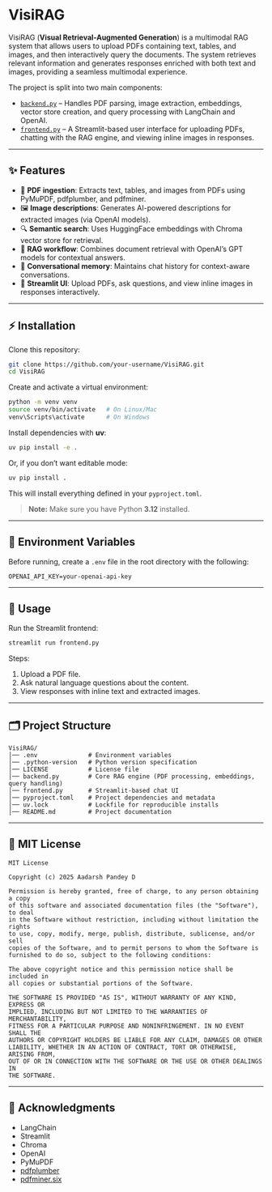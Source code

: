 
# VisiRAG

VisiRAG (**Visual Retrieval-Augmented Generation**) is a multimodal RAG system that allows users to upload PDFs containing text, tables, and images, and then interactively query the documents. The system retrieves relevant information and generates responses enriched with both text and images, providing a seamless multimodal experience.

The project is split into two main components:

- [`backend.py`](backend.py) – Handles PDF parsing, image extraction, embeddings, vector store creation, and query processing with LangChain and OpenAI.
- [`frontend.py`](frontend.py) – A Streamlit-based user interface for uploading PDFs, chatting with the RAG engine, and viewing inline images in responses.

---

## ✨ Features

- 📄 **PDF ingestion**: Extracts text, tables, and images from PDFs using PyMuPDF, pdfplumber, and pdfminer.
- 🖼 **Image descriptions**: Generates AI-powered descriptions for extracted images (via OpenAI models).
- 🔍 **Semantic search**: Uses HuggingFace embeddings with Chroma vector store for retrieval.
- 🤖 **RAG workflow**: Combines document retrieval with OpenAI’s GPT models for contextual answers.
- 💬 **Conversational memory**: Maintains chat history for context-aware conversations.
- 🎨 **Streamlit UI**: Upload PDFs, ask questions, and view inline images in responses interactively.

---

## ⚡ Installation

Clone this repository:

```bash
git clone https://github.com/your-username/VisiRAG.git
cd VisiRAG
````

Create and activate a virtual environment:

```bash
python -m venv venv
source venv/bin/activate   # On Linux/Mac
venv\Scripts\activate      # On Windows
```

Install dependencies with **uv**:

```bash
uv pip install -e .
```

Or, if you don’t want editable mode:

```bash
uv pip install .
```

This will install everything defined in your `pyproject.toml`.



> **Note:** Make sure you have Python **3.12** installed.

---

## 🔑 Environment Variables

Before running, create a `.env` file in the root directory with the following:

```env
OPENAI_API_KEY=your-openai-api-key
```

---

## 🚀 Usage

Run the Streamlit frontend:

```bash
streamlit run frontend.py
```

Steps:

1. Upload a PDF file.
2. Ask natural language questions about the content.
3. View responses with inline text and extracted images.

---

## 🗂 Project Structure

```text
VisiRAG/
│── .env              # Environment variables
│── .python-version   # Python version specification
│── LICENSE           # License file
│── backend.py        # Core RAG engine (PDF processing, embeddings, query handling)
│── frontend.py       # Streamlit-based chat UI
│── pyproject.toml    # Project dependencies and metadata
│── uv.lock           # Lockfile for reproducible installs
│── README.md         # Project documentation

```

---

## 📜 MIT License

```text
MIT License

Copyright (c) 2025 Aadarsh Pandey D

Permission is hereby granted, free of charge, to any person obtaining a copy
of this software and associated documentation files (the "Software"), to deal
in the Software without restriction, including without limitation the rights
to use, copy, modify, merge, publish, distribute, sublicense, and/or sell
copies of the Software, and to permit persons to whom the Software is
furnished to do so, subject to the following conditions:

The above copyright notice and this permission notice shall be included in
all copies or substantial portions of the Software.

THE SOFTWARE IS PROVIDED "AS IS", WITHOUT WARRANTY OF ANY KIND, EXPRESS OR
IMPLIED, INCLUDING BUT NOT LIMITED TO THE WARRANTIES OF MERCHANTABILITY,
FITNESS FOR A PARTICULAR PURPOSE AND NONINFRINGEMENT. IN NO EVENT SHALL THE
AUTHORS OR COPYRIGHT HOLDERS BE LIABLE FOR ANY CLAIM, DAMAGES OR OTHER
LIABILITY, WHETHER IN AN ACTION OF CONTRACT, TORT OR OTHERWISE, ARISING FROM,
OUT OF OR IN CONNECTION WITH THE SOFTWARE OR THE USE OR OTHER DEALINGS IN
THE SOFTWARE.
```

---

## 🙌 Acknowledgments

* LangChain
* Streamlit
* Chroma
* OpenAI
* PyMuPDF
* [pdfplumber](https://github.com/jsvine/pdfplumber)
* [pdfminer.six](https://github.com/pdfminer/pdfminer.six)


